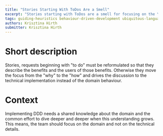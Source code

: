 ```yaml
---
title: "Stories Starting With ToDos Are a Smell"
excerpt: "Stories starting with ToDos are a smell for focusing on the \"how\" and not on the \"why\""
tags: guiding-heuristics behaviour-driven-development ubiquitous-language
authors: Krisztina Hirth
submitter: Krisztina Hirth
---
```


# Short description

Stories, requests beginning with "to do" must be reformulated so that they describe the benefits and the users of those benefits. 
Otherwise they move the focus from the "why" to the "how" and drives the discussion to the technical implementation instead of the domain behaviour.
# Context

Implementing DDD needs a shared knowledge about the domain and the common effort to dive deeper and deeper when this understanding grows. This means, the team should focus on the domain and not on the technical details. 
